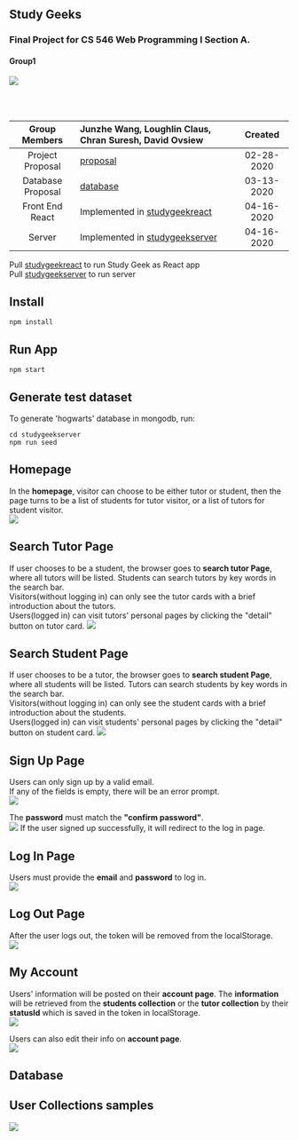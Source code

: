 ## Study Geeks
### Final Project for CS 546 Web Programming I Section A.
#### Group1

![](https://github.com/JWang169/LintCodeJava/blob/master/static/Gifs/Snape.gif)

<br>
<br>

| __Group Members__ | Junzhe Wang, Loughlin Claus, Chran Suresh, David Ovsiew | Created |
|:-----------------:|:----------------------------------|:------------:|
| Project Proposal | [proposal](./files/Proposal.pdf)  | 02-28-2020 |
| Database Proposal| [database](./files/databaseProposal.pdf)| 03-13-2020 |
| Front End React  | Implemented in [studygeekreact](./studygeekreact) | 04-16-2020 |
| Server           | Implemented in [studygeekserver](./studygeekserver) | 04-16-2020 |


Pull [studygeekreact](./studygeekreact) to run Study Geek as React app <br>
Pull [studygeekserver](./studygeekserver) to run server
## Install
```shell
npm install 
```
## Run App

```shell
npm start
```
## Generate test dataset 
To generate 'hogwarts' database in mongodb, run:
```shell
cd studygeekserver
npm run seed
```

## Homepage
In the **homepage**, visitor can choose to be either tutor or student, then the page turns to be a list of students for tutor visitor, or a list of tutors for student visitor. <br>
<img src="https://github.com/JWang169/cs546-group1/blob/master/img/homepage.png">


## Search Tutor Page
If user chooses to be a student, the browser goes to **search tutor Page**, where all tutors will be listed. Students can search tutors by key words in the search bar.<br>
Visitors(without logging in) can only see the tutor cards with a brief introduction about the tutors. <br>
Users(logged in) can visit tutors' personal pages by clicking the "detail" button on tutor card.
<img src="https://github.com/JWang169/cs546-group1/blob/master/img/tutorList.png" >


## Search Student Page
If user chooses to be a tutor, the browser goes to **search student Page**, where all students will be listed. Tutors can search students by key words in the search bar.<br>
Visitors(without logging in) can only see the student cards with a brief introduction about the students. <br>
Users(logged in) can visit students' personal pages by clicking the "detail" button on student card.
<img src="https://github.com/JWang169/cs546-group1/blob/master/img/studentList.png" >


## Sign Up Page
Users can only sign up by a valid email. <br>
If any of the fields is empty, there will be an error prompt.<br/>
<img src="https://github.com/JWang169/cs546-group1/blob/master/img/emptyInput.png" >


The **password** must match the **"confirm password"**.<br/>
<img src="https://github.com/JWang169/cs546-group1/blob/master/img/passwordNoMatch.png" >
If the user signed up successfully, it will redirect to the log in page.<br/>


## Log In Page
Users must provide the **email** and **password** to log in.<br/>
<img src="https://github.com/JWang169/cs546-group1/blob/master/img/login.png" >


## Log Out Page
After the user logs out, the token will be removed from the localStorage.<br/>
<img src="https://github.com/JWang169/cs546-group1/blob/master/img/logout.png" >


## My Account
Users' information will be posted on their **account page**. The **information** will be retrieved from the **students collection** or the **tutor collection** by their **statusId** which is saved in the token in localStorage.<br/>
<img src="https://github.com/JWang169/cs546-group1/blob/master/img/myAccount.png">


Users can also edit their info on **account page**.<br/>
<img src="https://github.com/JWang169/cs546-group1/blob/master/img/personalPage.png">


## Database
## User Collections samples
<img src="https://github.com/JWang169/cs546-group1/blob/master/img/userDB.png">






